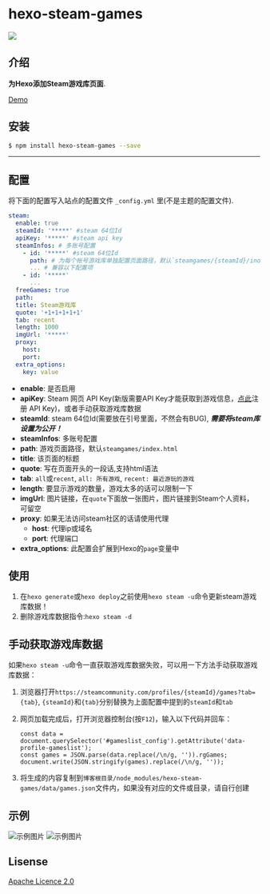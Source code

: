 # hexo-steam-games

![](https://nodei.co/npm/hexo-steam-games.png?downloads=true&downloadRank=true&stars=true)

## 介绍

**为Hexo添加Steam游戏库页面**.

[Demo](https://demo.hclonely.com/steamgames/)

## 安装

```bash
$ npm install hexo-steam-games --save
```

------------

## 配置

将下面的配置写入站点的配置文件 `_config.yml` 里(不是主题的配置文件).

``` yaml
steam:
  enable: true
  steamId: '*****' #steam 64位Id
  apiKey: '*****' #steam api key
  steamInfos: # 多账号配置
    - id: '*****' #steam 64位Id
      path: # 为每个帐号游戏库单独配置页面路径，默认`steamgames/{steamId}/index.html`
      ... # 兼容以下配置项
    - id: '*****'
      ...
  freeGames: true
  path:
  title: Steam游戏库
  quote: '+1+1+1+1+1'
  tab: recent
  length: 1000
  imgUrl: '*****'
  proxy:
    host:
    port:
  extra_options:
    key: value
```

- **enable**: 是否启用
- **apiKey**: Steam 网页 API Key(新版需要API Key才能获取到游戏信息，[点此](https://steamcommunity.com/dev/apikey)注册 API Key)，或者手动获取游戏库数据
- **steamId**: steam 64位Id(需要放在引号里面，不然会有BUG), ***需要将steam库设置为公开！***
- **steamInfos**: 多账号配置
- **path**: 游戏页面路径，默认`steamgames/index.html`
- **title**: 该页面的标题
- **quote**: 写在页面开头的一段话,支持html语法
- **tab**: `all`或`recent`, `all: 所有游戏`, `recent: 最近游玩的游戏`
- **length**: 要显示游戏的数量，游戏太多的话可以限制一下
- **imgUrl**: 图片链接，在`quote`下面放一张图片，图片链接到Steam个人资料，可留空
- **proxy**: 如果无法访问steam社区的话请使用代理
  - **host**: 代理ip或域名
  - **port**: 代理端口
- **extra_options**: 此配置会扩展到Hexo的`page`变量中

## 使用

1. 在`hexo generate`或`hexo deploy`之前使用`hexo steam -u`命令更新steam游戏库数据！
2. 删除游戏库数据指令:`hexo steam -d`

## 手动获取游戏库数据

如果`hexo steam -u`命令一直获取游戏库数据失败，可以用一下方法手动获取游戏库数据：

1. 浏览器打开`https://steamcommunity.com/profiles/{steamId}/games?tab={tab}`, `{steamId}`和`{tab}`分别替换为上面配置中提到的`steamId`和`tab`
2. 网页加载完成后，打开浏览器控制台(按`F12`)，输入以下代码并回车：

    ```
    const data = document.querySelector('#gameslist_config').getAttribute('data-profile-gameslist');
    const games = JSON.parse(data.replace(/\n/g, '')).rgGames;
    document.write(JSON.stringify(games).replace(/\n/g, ''));
    ```

3. 将生成的内容复制到`博客根目录/node_modules/hexo-steam-games/data/games.json`文件内，如果没有对应的文件或目录，请自行创建

## 示例

![示例图片](https://github.com/HCLonely/hexo-steam-games/raw/master/example1.png)
![示例图片](https://github.com/HCLonely/hexo-steam-games/raw/master/example2.png)

## Lisense

[Apache Licence 2.0](https://github.com/HCLonely/hexo-steam-games/blob/master/LICENSE)
